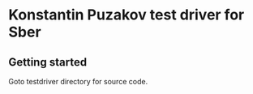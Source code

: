 # Konstantin Puzakov test driver for Sber


## Getting started

Goto testdriver directory for source code.